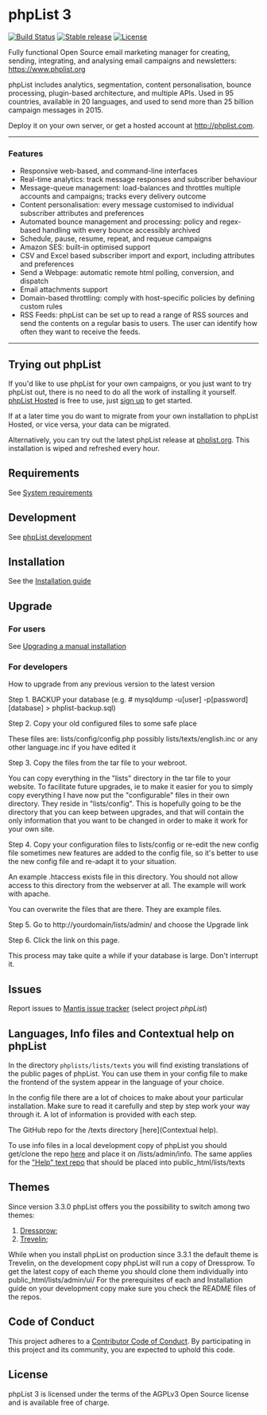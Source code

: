 # phpList 3

[![Build Status](https://travis-ci.org/phpList/phplist3.svg?branch=master)](https://travis-ci.org/phpList/phplist3)
[![Stable release](https://img.shields.io/badge/stable-3.4.1-blue.svg)](https://sourceforge.net/projects/phplist/files/phplist/)
[![License](https://poser.pugx.org/phplist/phplist4-core/license.svg)](https://www.gnu.org/licenses/agpl-3.0.en.html)

Fully functional Open Source email marketing manager for creating, sending, integrating, and analysing email campaigns and newsletters: https://www.phplist.org

phpList includes analytics, segmentation, content personalisation, bounce processing, plugin-based architecture, and multiple APIs. Used in 95 countries, available in 20 languages, and used to send more than 25 billion campaign messages in 2015.

Deploy it on your own server, or get a hosted account at http://phplist.com.

---

### Features

* Responsive web-based, and command-line interfaces
* Real-time analytics: track message responses and subscriber behaviour
* Message-queue management: load-balances and throttles multiple accounts and campaigns; tracks every delivery outcome
* Content personalisation: every message customised to individual subscriber attributes and preferences
* Automated bounce management and processing: policy and regex-based handling with every bounce accessibly archived
* Schedule, pause, resume, repeat, and requeue campaigns
* Amazon SES: built-in optimised support
* CSV and Excel based subscriber import and export, including attributes and preferences
* Send a Webpage: automatic remote html polling, conversion, and dispatch
* Email attachments support
* Domain-based throttling: comply with host-specific policies by defining custom rules
* RSS Feeds: phpList can be set up to read a range of RSS sources and send the contents on a regular basis to users. The user can identify how often they want to receive the feeds.

---

## Trying out phpList

If you'd like to use phpList for your own campaigns, or you just want to try phpList out, there is no need to do all the work of installing it yourself. [phpList Hosted](https://phplist.com) is free to use, just [sign up](https://phplist.com/register) to get started.

If at a later time you do want to migrate from your own installation to phpList Hosted, or vice versa, your data can be migrated.

Alternatively, you can try out the latest phpList release at [phplist.org](https://demo.phplist.org/lists/admin/). This installation is wiped and refreshed every hour.

## Requirements
See [System requirements](https://resources.phplist.com/system/start)

## Development
See [phpList development](https://resources.phplist.com/develop/start)

## Installation
See the [Installation guide](https://www.phplist.org/manual/ch028_installation.xhtml)

## Upgrade

### For users

See [Upgrading a manual installation](https://www.phplist.org/manual/ch031_upgrading.xhtml)

### For developers

How to upgrade from any previous version to the latest version

Step 1. BACKUP your database
(e.g. # mysqldump -u[user] -p[password] [database] > phplist-backup.sql)

Step 2. Copy your old configured files to some safe place

These files are:
	lists/config/config.php
        possibly lists/texts/english.inc or any other language.inc if you have edited it

Step 3. Copy the files from the tar file to your webroot.

You can copy everything in the "lists" directory in the tar file to your website.
To facilitate future upgrades, ie to make it easier for you to simply copy
everything I have now put the "configurable" files in their own directory. They
reside in "lists/config". This is hopefully going to be the directory that you can
keep between upgrades, and that will contain the only information that you want to be changed in order to make it work for your own site.

Step 4. Copy your configuration files to lists/config or re-edit the new config file
sometimes new features are added to the config file, so it's better to use
the new config file and re-adapt it to your situation.

An example .htaccess exists file in this directory. You should not allow
access to this directory from the webserver at all. The example will work with
apache.

You can overwrite the files that are there. They are example files.

Step 5. Go to http://yourdomain/lists/admin/ and choose the Upgrade link

Step 6. Click the link on this page.

This process may take quite a while if your database is large. Don't interrupt it.

## Issues

Report issues to [Mantis issue tracker](https://mantis.phplist.org/bug_report_page.php) (select project *phpList*)

## Languages, Info files and Contextual help on phpList
In the directory `phplists/lists/texts` you will find existing translations of the public
pages of phpList. You can use them in your config file to make the frontend of the system
appear in the language of your choice.

In the config file there are a lot of choices to make about your particular
installation. Make sure to read it carefully and step by step work your way through
it. A lot of information is provided with each step.

The GitHub repo for the /texts directory [here](Contextual help). 

To use info files in a local development copy of phpList you should get/clone the repo [here](https://github.com/phpList/phplist-lan-info) and place it on /lists/admin/info. The same applies for the ["Help" text repo](https://github.com/phpList/phplist-lan-help/) that should be placed into public_html/lists/texts

## Themes

Since version 3.3.0 phpList offers you the possibility to switch among two themes:
1. [Dressprow](https://github.com/phpList/phplist-ui-dressprow);
2. [Trevelin](https://github.com/phpList/phplist-ui-bootlist);

While when you install phpList on production since 3.3.1 the default theme is Trevelin, on the development copy phpList will run a copy of Dressprow.
To get the latest copy of each theme you should clone them individually into public_html/lists/admin/ui/ 
For the prerequisites of each and Installation guide on your development copy make sure you check the README files of the repos.

## Code of Conduct
This project adheres to a [Contributor Code of Conduct](CODE_OF_CONDUCT.md).
By participating in this project and its community, you are expected to uphold
this code.

## License
phpList 3 is licensed under the terms of the AGPLv3 Open Source license and is available free of charge.
